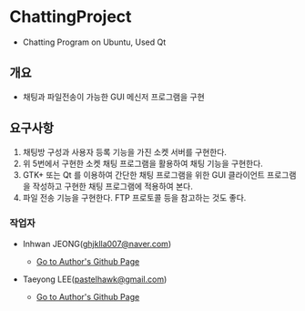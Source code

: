 # ChattingProject
- Chatting Program on Ubuntu, Used Qt

## 개요
- 채팅과 파일전송이 가능한 GUI 메신저 프로그램을 구현

## 요구사항
1. 채팅방 구성과 사용자 등록 기능을 가진 소켓 서버를 구현한다.
2. 위 5번에서 구현한 소켓 채팅 프로그램을 활용하여 채팅 기능을 구현한다.
3. GTK+ 또는 Qt 를 이용하여 간단한 채팅 프로그램을 위한 GUI 클라이언트 프로그램을 작성하고 구현한 채팅 프로그램에 적용하여 본다.
4. 파일 전송 기능을 구현한다. FTP 프로토콜 등을 참고하는 것도 좋다.

### 작업자 
- Inhwan JEONG(ghjklla007@naver.com)
  - [Go to Author's Github Page](https://github.com/InhwanJeong)

- Taeyong LEE(pastelhawk@gmail.com)
  - [Go to Author's Github Page](https://github.com/yongjjang)
